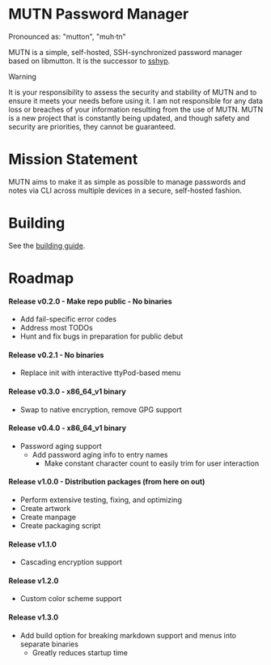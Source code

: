 # MUTN Password Manager
Pronounced as: "mutton", "muh·tn"

MUTN is a simple, self-hosted, SSH-synchronized password manager based on libmutton. It is the successor to [sshyp](https://github.com/rwinkhart/sshyp).

> [!WARNING]
>It is your responsibility to assess the security and stability of MUTN and to ensure it meets your needs before using it.
>I am not responsible for any data loss or breaches of your information resulting from the use of MUTN.
>MUTN is a new project that is constantly being updated, and though safety and security are priorities, they cannot be guaranteed.

# Mission Statement
MUTN aims to make it as simple as possible to manage passwords and notes via CLI across multiple devices in a secure, self-hosted fashion.

# Building
See the [building guide](https://github.com/rwinkhart/MUTN/blob/main/wiki/MUTN/build.md).

# Roadmap
#### Release v0.2.0 - Make repo public - No binaries
- Add fail-specific error codes
- Address most TODOs
- Hunt and fix bugs in preparation for public debut
#### Release v0.2.1 - No binaries
- Replace init with interactive ttyPod-based menu
#### Release v0.3.0 - x86_64_v1 binary
- Swap to native encryption, remove GPG support
#### Release v0.4.0 - x86_64_v1 binary
- Password aging support
  - Add password aging info to entry names
    - Make constant character count to easily trim for user interaction
#### Release v1.0.0 - Distribution packages (from here on out)
- Perform extensive testing, fixing, and optimizing
- Create artwork
- Create manpage
- Create packaging script
#### Release v1.1.0
- Cascading encryption support
#### Release v1.2.0
- Custom color scheme support
#### Release v1.3.0
- Add build option for breaking markdown support and menus into separate binaries
  - Greatly reduces startup time
